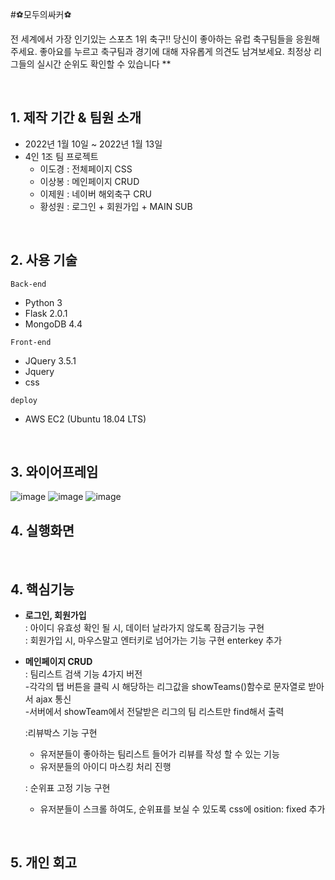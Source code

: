 #⚽모두의싸커⚽


전 세계에서 가장 인기있는 스포츠 1위 축구!! 당신이 좋아하는 유럽 축구팀들을 응원해 주세요.
좋아요를 누르고 축구팀과 경기에 대해 자유롭게 의견도 남겨보세요. 최정상 리그들의 실시간 순위도 확인할 수 있습니다
**   

<br>

## 1. 제작 기간 & 팀원 소개
- 2022년 1월 10일 ~ 2022년 1월 13일
- 4인 1조 팀 프로젝트
  + 이도경 : 전체페이지 CSS
  + 이상봉 : 메인페이지 CRUD
  + 이제원 : 네이버 해외축구 CRU
  + 황성원 : 로그인 + 회원가입 + MAIN SUB
  
<br>

## 2. 사용 기술
`Back-end`
- Python 3
- Flask 2.0.1
- MongoDB 4.4

`Front-end`
- JQuery 3.5.1
- Jquery
- css

`deploy`
- AWS EC2 (Ubuntu 18.04 LTS)

<br>

## 3. 와이어프레임
![image](https://user-images.githubusercontent.com/97431034/149271020-109cdec6-04bb-4128-ac20-9115b7e686e0.png)
![image](https://user-images.githubusercontent.com/97431034/149271067-21357e7f-bd1c-4b1e-9bd0-870406005b3a.png)
![image](https://user-images.githubusercontent.com/97431034/149271079-a14bf111-f1b2-45ca-9a43-636cba6ea767.png)


## 4. 실행화면 



<br>

## 4. 핵심기능

+ **로그인, 회원가입**   
  :  아이디 유효성 확인 될 시, 데이터 날라가지 않도록 잠금기능 구현
  <br>
  :  회원가입 시, 마우스말고 엔터키로 넘어가는 기능 구현
     enterkey 추가
  


+ **메인페이지 CRUD**   
  : 팀리스트 검색 기능 4가지 버전 <br>
  -각각의 탭 버튼을 클릭 시 해당하는 리그값을 showTeams()함수로 문자열로 받아서 ajax 통신<br>
  -서버에서 showTeam에서 전달받은 리그의 팀 리스트만 find해서 출력
  
  :리뷰박스 기능 구현
  - 유저분들이 좋아하는 팀리스트 들어가 리뷰를 작성 할 수 있는 기능 
  - 유저분들의 아이디 마스킹 처리 진행 
  
  : 순위표 고정 기능 구현
  - 유저분들이 스크롤 하여도, 순위표를 보실 수 있도록 css에 osition: fixed 추가

  
  
<br>

## 5. 개인 회고
